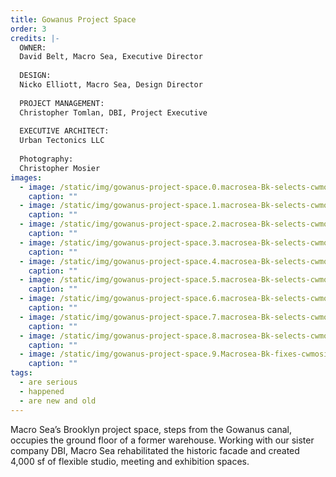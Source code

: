 ```yaml
---
title: Gowanus Project Space
order: 3
credits: |-
  OWNER:  
  David Belt, Macro Sea, Executive Director  
    
  DESIGN:  
  Nicko Elliott, Macro Sea, Design Director  
    
  PROJECT MANAGEMENT:  
  Christopher Tomlan, DBI, Project Executive  
    
  EXECUTIVE ARCHITECT:  
  Urban Tectonics LLC  
    
  Photography:  
  Christopher Mosier
images:
  - image: /static/img/gowanus-project-space.0.macrosea-Bk-selects-cwmosier-23-of-31.jpg
    caption: ""
  - image: /static/img/gowanus-project-space.1.macrosea-Bk-selects-cwmosier-21-of-31.jpg
    caption: ""
  - image: /static/img/gowanus-project-space.2.macrosea-Bk-selects-cwmosier-20-of-31.jpg
    caption: ""
  - image: /static/img/gowanus-project-space.3.macrosea-Bk-selects-cwmosier-39-of-31.jpg
    caption: ""
  - image: /static/img/gowanus-project-space.4.macrosea-Bk-selects-cwmosier-45-of-31.jpg
    caption: ""
  - image: /static/img/gowanus-project-space.5.macrosea-Bk-selects-cwmosier-16-of-31-2.jpg
    caption: ""
  - image: /static/img/gowanus-project-space.6.macrosea-Bk-selects-cwmosier-33-of-31.jpg
    caption: ""
  - image: /static/img/gowanus-project-space.7.macrosea-Bk-selects-cwmosier-41-of-31-pshopped.jpg
    caption: ""
  - image: /static/img/gowanus-project-space.8.macrosea-Bk-selects-cwmosier-32-of-31.jpg
    caption: ""
  - image: /static/img/gowanus-project-space.9.Macrosea-Bk-fixes-cwmosier-31-of-2.jpg
    caption: ""
tags:
  - are serious
  - happened
  - are new and old
---
```

Macro Sea’s Brooklyn project space, steps from the Gowanus canal, occupies the ground floor of a former warehouse. Working with our sister company DBI, Macro Sea rehabilitated the historic facade and created 4,000 sf of flexible studio, meeting and exhibition spaces.
